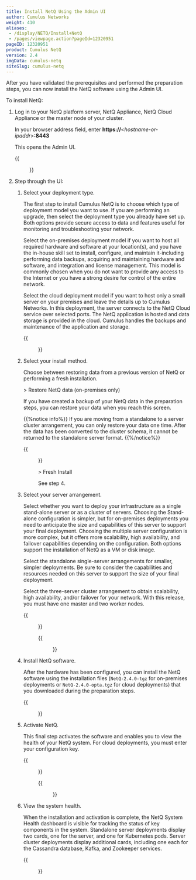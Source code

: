 ```yaml
---
title: Install NetQ Using the Admin UI
author: Cumulus Networks
weight: 410
aliases:
 - /display/NETQ/Install+NetQ
 - /pages/viewpage.action?pageId=12320951
pageID: 12320951
product: Cumulus NetQ
version: 2.4
imgData: cumulus-netq
siteSlug: cumulus-netq
---
```

After you have validated the prerequisites and performed the preparation steps, you can now install the NetQ software using the Admin UI.

To install NetQ:

1. Log in to your NetQ platform server, NetQ Appliance, NetQ Cloud Appliance or the master node of your cluster.

    In your browser address field, enter **https://**<*hostname-or-ipaddr*>**:8443**

    This opens the Admin UI.

    {{<figure src="/images/netq/adminui-main-page-240.png" width="700">}}

2. Step through the UI:

    1. Select your deployment type.

        The first step to install Cumulus NetQ is to choose which type of deployment model you want to use. If you are performing an upgrade, then select the deployment type you already have set up. Both options provide secure access to data and features useful for monitoring and troubleshooting your network.

        Select the on-premises deployment model if you want to host all required hardware and software at your location(s), and you have the in-house skill set to install, configure, and maintain it-including performing data backups, acquiring and maintaining hardware and software, and integration and license management. This model is commonly chosen when you do not want to provide any access to the Internet or you have a strong desire for control of the entire network.

        Select the cloud deployment model if you want to host only a small server on your premises and leave the details up to Cumulus Networks. In this deployment, the server connects to the NetQ Cloud service over selected ports. The NetQ application is hosted and data storage is provided in the cloud. Cumulus handles the backups and maintenance of the application and storage.

        {{<figure src="/images/netq/adminui-deploy-type-240.png" width="700">}}

    2. Select your install method.
    
        Choose between restoring data from a previous version of NetQ or performing a fresh installation.
        
        \> Restore NetQ data (on-premises only)

        If you have created a backup of your NetQ data in the preparation steps, you can restore your data when you reach this screen.

        {{%notice info%}}
If you are moving from a standalone to a server cluster arrangement, you can only restore your data one time. After the data has been converted to the cluster schema, it cannot be returned to the standalone server format.
        {{%/notice%}}

         {{<figure src="/images/netq/adminui-restore-db-240.png" width="700">}}

        \> Fresh Install

        See step 4.

    3. Select your server arrangement.

        Select whether you want to deploy your infrastructure as a single stand-alone server or as a cluster of servers. Choosing the Stand-alone configuration is simpler, but for on-premises deployments you need to anticipate the size and capabilities of this server to support your final deployment. Choosing the multiple server configuration is more complex, but it offers more scalability, high availability, and failover capabilities depending on the configuration. Both options support the installation of NetQ as a VM or disk image.

        Select the standalone single-server arrangements for smaller, simpler deployments. Be sure to consider the capabilities and resources needed on this server to support the size of your final deployment.

        Select the three-server cluster arrangement to obtain scalability, high availability, and/or failover for your network. With this release, you must have one master and two worker nodes.

        {{<figure src="/images/netq/adminui-server-arrange-240.png" width="700" caption="Select arrangement">}}

        {{<figure src="/images/netq/adminui-cluster-config-240.png" width="700" caption="Add worker nodes to a server cluster">}}
 
    4. Install NetQ software.
    
        After the hardware has been configured, you can install the NetQ software using the installation files (`NetQ-2.4.0-tgz` for on-premises deployments or `NetQ-2.4.0-opta.tgz` for cloud deployments)  that you downloaded during the preparation steps.

        {{<figure src="/images/netq/adminui-install-netq-240.png" width="700">}}

    5. Activate NetQ.

        This final step activates the software and enables you to view the health of your NetQ system. For cloud deployments, you must enter your configuration key.

        {{<figure src="/images/netq/adminui-activate-netq-onprem-240.png" width="700" caption="On-premises activation">}}

        {{<figure src="/images/netq/adminui-activate-netq-cloud-240.png" width="700" caption="Cloud activation">}}

    6. View the system health.

        When the installation and activation is complete, the NetQ System Health dashboard is visible for tracking the status of key components in the system. Standalone server deployments display two cards, one for the server, and one for Kubernetes pods. Server cluster deployments display additional cards, including one each for the Cassandra database, Kafka, and Zookeeper services.

        {{<figure src="/images/netq/adminui-health-db-cloud-240.png" width="700">}}
